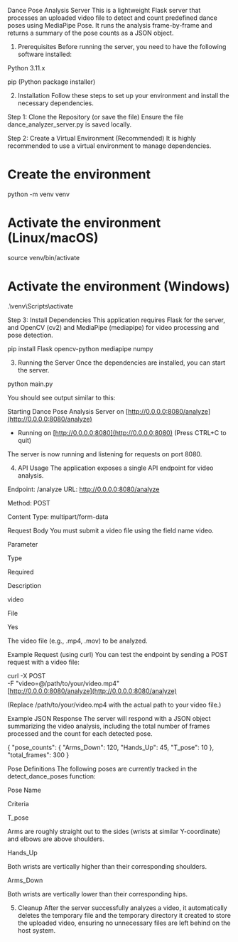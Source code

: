 Dance Pose Analysis Server
This is a lightweight Flask server that processes an uploaded video file to detect and count predefined dance poses using MediaPipe Pose. It runs the analysis frame-by-frame and returns a summary of the pose counts as a JSON object.

1. Prerequisites
Before running the server, you need to have the following software installed:

Python 3.11.x

pip (Python package installer)

2. Installation
Follow these steps to set up your environment and install the necessary dependencies.

Step 1: Clone the Repository (or save the file)
Ensure the file dance_analyzer_server.py is saved locally.

Step 2: Create a Virtual Environment (Recommended)
It is highly recommended to use a virtual environment to manage dependencies.

# Create the environment
python -m venv venv

# Activate the environment (Linux/macOS)
source venv/bin/activate

# Activate the environment (Windows)
.\venv\Scripts\activate

Step 3: Install Dependencies
This application requires Flask for the server, and OpenCV (cv2) and MediaPipe (mediapipe) for video processing and pose detection.

pip install Flask opencv-python mediapipe numpy

3. Running the Server
Once the dependencies are installed, you can start the server.

python main.py

You should see output similar to this:

Starting Dance Pose Analysis Server on [http://0.0.0.0:8080/analyze](http://0.0.0.0:8080/analyze)
 * Running on [http://0.0.0.0:8080](http://0.0.0.0:8080) (Press CTRL+C to quit)

The server is now running and listening for requests on port 8080.

4. API Usage
The application exposes a single API endpoint for video analysis.

Endpoint: /analyze
URL: http://0.0.0.0:8080/analyze

Method: POST

Content Type: multipart/form-data

Request Body
You must submit a video file using the field name video.

Parameter

Type

Required

Description

video

File

Yes

The video file (e.g., .mp4, .mov) to be analyzed.

Example Request (using curl)
You can test the endpoint by sending a POST request with a video file:

curl -X POST \
     -F "video=@/path/to/your/video.mp4" \
     [http://0.0.0.0:8080/analyze](http://0.0.0.0:8080/analyze)

(Replace /path/to/your/video.mp4 with the actual path to your video file.)

Example JSON Response
The server will respond with a JSON object summarizing the video analysis, including the total number of frames processed and the count for each detected pose.

{
    "pose_counts": {
        "Arms_Down": 120,
        "Hands_Up": 45,
        "T_pose": 10
    },
    "total_frames": 300
}

Pose Definitions
The following poses are currently tracked in the detect_dance_poses function:

Pose Name

Criteria

T_pose

Arms are roughly straight out to the sides (wrists at similar Y-coordinate) and elbows are above shoulders.

Hands_Up

Both wrists are vertically higher than their corresponding shoulders.

Arms_Down

Both wrists are vertically lower than their corresponding hips.

5. Cleanup
After the server successfully analyzes a video, it automatically deletes the temporary file and the temporary directory it created to store the uploaded video, ensuring no unnecessary files are left behind on the host system.
